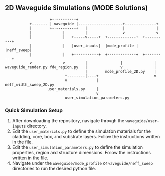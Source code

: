 ## 2D Waveguide Simulations (MODE Solutions)


                        +-----------+                                      
               +------- | waveguide |--------------------+--------------+  
               |        +-----------+   |                |              |       
               |              |         |                v              v       
               |              |   +-----v-----+  +-------------+  +----------+  
               |              |   |user_inputs|  |mode_profile |  |neff_sweep|  
               |              |   +-----------+  +-------------+  +----------+  
               v              v         |               |              |        
    waveguide_render.py fde_region.py   |               v              |        
                                        |        mode_profile_2D.py    |        
                               +--------|----+                         v        
                               v             |            neff_width_sweep_2D.py
                       user_materials.py     |                                
                                             v              
                               user_simulation_parameters.py


### Quick Simulation Setup

1. After downloading the repository, navigate through the `waveguide/user-inputs` directory.
2. Edit the `user_materials.py` to define the simulation materials for the cladding, core, box, and substrate layers. Follow the instructions written in the file.
3. Edit the `user_simulation_parameters.py` to define the simulation properties, region and structure dimensions. Follow the instructions written in the file.
4. Navigate under the `waveguide/mode_profile` or `waveguide/neff_sweep` directories to run the desired python file.
